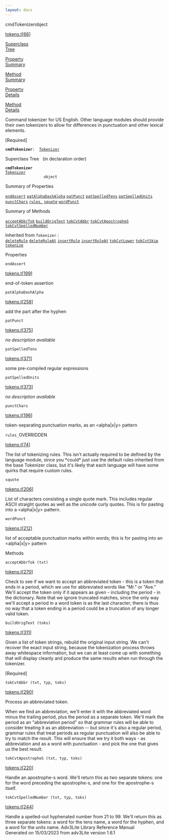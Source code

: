 ```yaml
---
layout: docs
---
```

<span class="title">cmdTokenizer</span><span class="type">object</span>

[tokens.t](../file/tokens.t.html)\[[66](../source/tokens.t.html#66)\]

[Superclass  
Tree](#_SuperClassTree_)

[Property  
Summary](#_PropSummary_)

[Method  
Summary](#_MethodSummary_)

[Property  
Details](#_Properties_)

[Method  
Details](#_Methods_)



Command tokenizer for US English. Other language modules should provide
their own tokenizers to allow for differences in punctuation and other
lexical elements.

\[Required\]

**`cmdTokenizer`**` :   `[`Tokenizer`](../object/Tokenizer.html)



<span id="_SuperClassTree_"></span>



<span class="hdln">Superclass Tree</span>   (in declaration order)



**`cmdTokenizer`**  
[`Tokenizer`](../object/Tokenizer.html)  
`                 object`  
<span id="_PropSummary_"></span>



<span class="hdln">Summary of Properties</span>  



[`endAssert`](#endAssert) [`patAlphaDashAlpha`](#patAlphaDashAlpha) [`patPunct`](#patPunct) [`patSpelledTens`](#patSpelledTens) [`patSpelledUnits`](#patSpelledUnits) [`punctChars`](#punctChars) [`rules_`](#rules_) [`squote`](#squote) [`wordPunct`](#wordPunct)



<span id="_MethodSummary_"></span>



<span class="hdln">Summary of Methods</span>  



[`acceptAbbrTok`](#acceptAbbrTok) [`buildOrigText`](#buildOrigText) [`tokCvtAbbr`](#tokCvtAbbr) [`tokCvtApostropheS`](#tokCvtApostropheS) [`tokCvtSpelledNumber`](#tokCvtSpelledNumber)

Inherited from `Tokenizer` :  
[`deleteRule`](../object/Tokenizer.html#deleteRule) [`deleteRuleAt`](../object/Tokenizer.html#deleteRuleAt) [`insertRule`](../object/Tokenizer.html#insertRule) [`insertRuleAt`](../object/Tokenizer.html#insertRuleAt) [`tokCvtLower`](../object/Tokenizer.html#tokCvtLower) [`tokCvtSkip`](../object/Tokenizer.html#tokCvtSkip) [`tokenize`](../object/Tokenizer.html#tokenize)

<span id="_Properties_"></span>



<span class="hdln">Properties</span>  



<span id="endAssert"></span>

`endAssert`

[tokens.t](../file/tokens.t.html)\[[199](../source/tokens.t.html#199)\]



end-of-token assertion



<span id="patAlphaDashAlpha"></span>

`patAlphaDashAlpha`

[tokens.t](../file/tokens.t.html)\[[258](../source/tokens.t.html#258)\]



add the part after the hyphen



<span id="patPunct"></span>

`patPunct`

[tokens.t](../file/tokens.t.html)\[[375](../source/tokens.t.html#375)\]



*no description available*



<span id="patSpelledTens"></span>

`patSpelledTens`

[tokens.t](../file/tokens.t.html)\[[371](../source/tokens.t.html#371)\]



some pre-compiled regular expressions



<span id="patSpelledUnits"></span>

`patSpelledUnits`

[tokens.t](../file/tokens.t.html)\[[373](../source/tokens.t.html#373)\]



*no description available*



<span id="punctChars"></span>

`punctChars`

[tokens.t](../file/tokens.t.html)\[[196](../source/tokens.t.html#196)\]



token-separating punctuation marks, as an \<alpha\|x\|y\> pattern



<span id="rules_"></span>

`rules_`<span class="rem">OVERRIDDEN</span>

[tokens.t](../file/tokens.t.html)\[[74](../source/tokens.t.html#74)\]



The list of tokenizing rules. This isn't actually required to be defined
by the language module, since you \*could\* just use the default rules
inherited from the base Tokenizer class, but it's likely that each
language will have some quirks that require custom rules.



<span id="squote"></span>

`squote`

[tokens.t](../file/tokens.t.html)\[[206](../source/tokens.t.html#206)\]



List of characters consisting a single quote mark. This includes regular
ASCII straight quotes as well as the unicode curly quotes. This is for
pasting into a \<alpha\|x\|y\> pattern.



<span id="wordPunct"></span>

`wordPunct`

[tokens.t](../file/tokens.t.html)\[[212](../source/tokens.t.html#212)\]



list of acceptable punctuation marks within words; this is for pasting
into an \<alpha\|x\|y\> pattern



<span id="_Methods_"></span>



<span class="hdln">Methods</span>  



<span id="acceptAbbrTok"></span>

`acceptAbbrTok (txt)`

[tokens.t](../file/tokens.t.html)\[[270](../source/tokens.t.html#270)\]



Check to see if we want to accept an abbreviated token - this is a token
that ends in a period, which we use for abbreviated words like "Mr." or
"Ave." We'll accept the token only if it appears as given - including
the period - in the dictionary. Note that we ignore truncated matches,
since the only way we'll accept a period in a word token is as the last
character; there is thus no way that a token ending in a period could be
a truncation of any longer valid token.



<span id="buildOrigText"></span>

`buildOrigText (toks)`

[tokens.t](../file/tokens.t.html)\[[311](../source/tokens.t.html#311)\]



Given a list of token strings, rebuild the original input string. We
can't recover the exact input string, because the tokenization process
throws away whitespace information, but we can at least come up with
something that will display cleanly and produce the same results when
run through the tokenizer.

\[Required\]



<span id="tokCvtAbbr"></span>

`tokCvtAbbr (txt, typ, toks)`

[tokens.t](../file/tokens.t.html)\[[290](../source/tokens.t.html#290)\]



Process an abbreviated token.

When we find an abbreviation, we'll enter it with the abbreviated word
minus the trailing period, plus the period as a separate token. We'll
mark the period as an "abbreviation period" so that grammar rules will
be able to consider treating it as an abbreviation -- but since it's
also a regular period, grammar rules that treat periods as regular
punctuation will also be able to try to match the result. This will
ensure that we try it both ways - as abbreviation and as a word with
punctuation - and pick the one that gives us the best result.



<span id="tokCvtApostropheS"></span>

`tokCvtApostropheS (txt, typ, toks)`

[tokens.t](../file/tokens.t.html)\[[220](../source/tokens.t.html#220)\]



Handle an apostrophe-s word. We'll return this as two separate tokens:
one for the word preceding the apostrophe-s, and one for the
apostrophe-s itself.



<span id="tokCvtSpelledNumber"></span>

`tokCvtSpelledNumber (txt, typ, toks)`

[tokens.t](../file/tokens.t.html)\[[244](../source/tokens.t.html#244)\]



Handle a spelled-out hyphenated number from 21 to 99. We'll return this
as three separate tokens: a word for the tens name, a word for the
hyphen, and a word for the units name.
Adv3Lite Library Reference Manual  
Generated on 15/03/2023 from adv3Lite version 1.6.1


